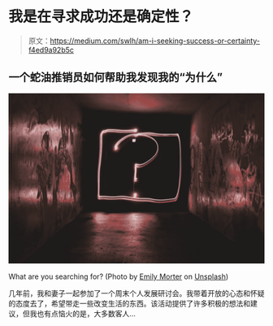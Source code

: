 # 我是在寻求成功还是确定性？

> 原文：<https://medium.com/swlh/am-i-seeking-success-or-certainty-f4ed9a92b5c>

## 一个蛇油推销员如何帮助我发现我的“为什么”

![](img/5f645cf0bb6c036bd1237be5b8b1e3cd.png)

What are you searching for? (Photo by [Emily Morter](https://unsplash.com/@emilymorter?utm_source=unsplash&utm_medium=referral&utm_content=creditCopyText) on [Unsplash](https://unsplash.com/search/photos/why?utm_source=unsplash&utm_medium=referral&utm_content=creditCopyText))

几年前，我和妻子一起参加了一个周末个人发展研讨会。我带着开放的心态和怀疑的态度去了，希望带走一些改变生活的东西。该活动提供了许多积极的想法和建议，但我也有点恼火的是，大多数客人…
